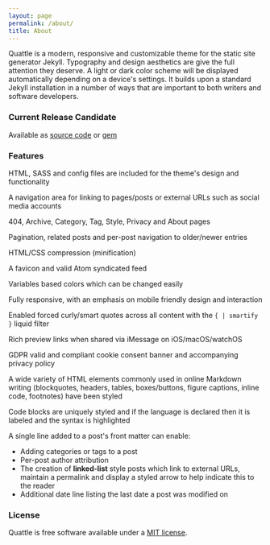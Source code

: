 ```yaml
---
layout: page
permalink: /about/
title: About
---
```


Quattle is a modern, responsive and customizable theme for the static site generator Jekyll. Typography and design aesthetics are give the full attention they deserve. A light or dark color scheme will be displayed automatically depending on a device's settings. It builds upon a standard Jekyll installation in a number of ways that are important to both writers and software developers.

### Current Release Candidate

Available as [source code](https://github.com/victorwynne/quattle/releases) or [gem](https://rubygems.org/gems/Quattle)

### Features

HTML, SASS and config files are included for the theme's design and functionality

A navigation area for linking to pages/posts or external URLs such as social media accounts

404, Archive, Category, Tag, Style, Privacy and About pages

Pagination, related posts and per-post navigation to older/newer entries

HTML/CSS compression (minification)

A favicon and valid Atom syndicated feed

Variables based colors which can be changed easily

Fully responsive, with an emphasis on mobile friendly design and interaction

Enabled forced curly/smart quotes across all content with the `{ | smartify }` liquid filter

Rich preview links when shared via iMessage on iOS/macOS/watchOS

GDPR valid and compliant cookie consent banner and accompanying privacy policy

A wide variety of HTML elements commonly used in online Markdown writing (blockquotes, headers, tables, boxes/buttons, figure captions, inline code, footnotes) have been styled

Code blocks are uniquely styled and if the language is declared then it is labeled and the syntax is highlighted

A single line added to a post's front matter can enable:
* Adding categories or tags to a post
* Per-post author attribution
* The creation of **linked-list** style posts which link to external URLs, maintain a permalink and display a styled arrow to help indicate this to the reader
* Additional date line listing the last date a post was modified on

### License

Quattle is free software available under a [MIT license](https://github.com/victorwynne/quattle/blob/main/LICENSE).
